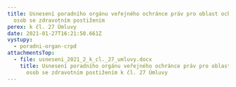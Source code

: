 ```yaml
---
title: Usnesení poradního orgánu veřejného ochránce práv pro oblast ochrany práv
  osob se zdravotním postižením
perex: k čl. 27 Úmluvy
date: 2021-01-27T16:21:50.661Z
vystupy:
  - poradni-organ-crpd
attachmentsTop:
  - file: usneseni_2021_2_k_cl._27_umluvy.docx
    title: Usnesení poradního orgánu veřejného ochránce práv pro oblast ochrany práv
      osob se zdravotním postižením k čl. 27 Úmluvy
---
```

